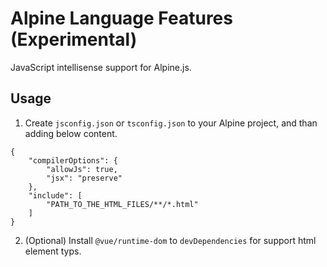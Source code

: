 # Alpine Language Features (Experimental)

JavaScript intellisense support for Alpine.js.

## Usage

1. Create `jsconfig.json` or `tsconfig.json` to your Alpine project, and than adding below content.

```jsonc
{
	"compilerOptions": {
		"allowJs": true,
		"jsx": "preserve"
	},
	"include": [
		"PATH_TO_THE_HTML_FILES/**/*.html"
	]
}
```

2. (Optional) Install `@vue/runtime-dom` to `devDependencies` for support html element typs.
